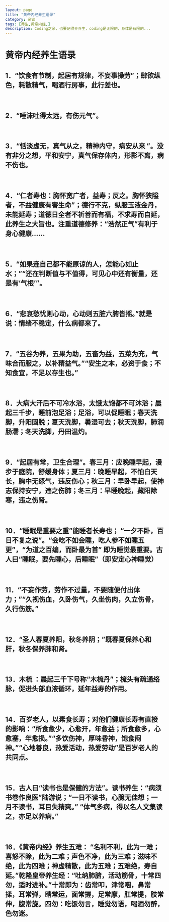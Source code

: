 ```yaml
---
layout: page
title: "黄帝内经养生语录"
category: 杂谈 
tags: [养生,黄帝内经,]
description: Coding之余，也要记得养养生，coding是无限的，身体是有限的...
--- 
```


# 黄帝内经养生语录

## 1．“饮食有节制，起居有规律，不妄事操劳”；肆欲纵色，耗散精气，喝酒行房事，此行差也。
　　
## 2．“唾沫吐得太远，有伤元气”。
　　
## 3．“恬淡虚无，真气从之，精神内守，病安从来 ”。没有非分之想，平和安宁，真气保存体内，形影不离，病不伤也。
　　
## 4．“仁者寿也：胸怀宽广者，益寿；反之。胸怀狭隘者，不益健康有害生命”；德行不克，纵服玉液金丹，未能延寿；道德日全者不祈善而有福，不求寿而自延，此养生之大旨也。注重道德修养：“浩然正气”有利于身心健康……
　　
## 5．“如果连自己都不能原谅的人，怎能心如止水；”“还在判断值与不值得，可见心中还有衡量，还是有‘气根’”。
　　
## 6．“悲哀愁忧则心动，心动则五脏六腑皆摇。”就是说：情绪不稳定，什么病都来了。
　　
## 7．“五谷为养，五果为助，五畜为益，五菜为充，气味合而服之，以补精益气。”“安生之本，必资于食；不知食宜，不足以存生也。”
　　
## 8．大病大汗后不可冷水浴，太饿太饱都不可沐浴；晨起三千步，睡前泡足浴；足浴，可以促睡眠；春天洗脚，升阳固脱；夏天洗脚，暑湿可去；秋天洗脚，肺润肠濡；冬天洗脚，丹田温灼。
　　
## 9．“起居有常，卫生合理”。春三月：应晚睡早起，漫步于庭院，舒缓身体；夏三月：晚睡早起，不怕白天长，胸中无怒气，违反伤心；秋三月：早卧早起，使神志保持安宁，违之伤肺；冬三月：早睡晚起，藏阳除寒，违之伤肾。
　　
## 10．“睡眠是重要之重”能睡者长寿也； “一夕不卧，百日不复之说”。“会吃不如会睡，吃人参不如睡五更”，“为道之百编，而卧最为首” 即为睡觉最重要。古人曰“睡眠，要先睡心，后睡眠”（即安定心神睡觉）
　　
## 11．“不妄作劳，劳作不过量，不要随便付出体力；”“久视伤血，久卧伤气，久坐伤肉，久立伤骨，久行伤筋。”
　　
## 12．“圣人春夏养阳，秋冬养阴；”既春夏保养心和肝，秋冬保养肺和肾。
　　
## 13．木梳 ：晨起三千下号称“木梳丹”；梳头有疏通络脉，促进头部血液循环，延年益寿的作用。
　　
## 14．百岁老人，以素食长寿；对他们健康长寿有直接的影响：“所食愈少，心愈开，年愈益；所食愈多，心愈塞，年愈损。”“多饮伤神，厚味昏神，饱食闷神。”“心地善良，热爱活动，热爱劳动”是百岁老人的共同点。
　　
## 15．古人曰“读书也是保健的方法”。读书养生：“病须书卷作良医”陆游说；“一日不读书，心臆无佳想；一月不读书，耳目失精爽。” “体气多病，得以名人文集读之，亦足以养病。”
　　
## 16．《黄帝内经》养生五难： “名利不利，此为一难；喜怒不除，此为二难；声色不净，此为三难；滋味不绝，此为四难；神虚精散，此为五难；五难绝，寿自延。”乾隆皇帝养生经：“吐纳肺腑，活动筋骨，十常四勿，适时进补。”十常即为：齿常叩，津常咽，鼻常揉，耳常弹，睛常运，面常搓，足常摩，肛常提，肢常伸，腹常旋。四勿：吃饭勿言，睡觉勿语，喝酒勿醉，色勿迷。